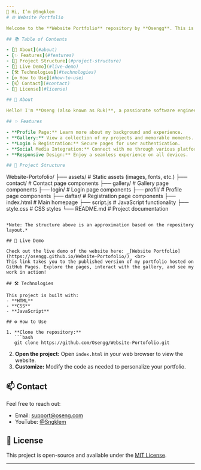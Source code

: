 ```yaml
---  
👋 Hi, I’m @Sngklem  
# 🌐 Website Portfolio

Welcome to the **Website Portfolio** repository by **Osengg**. This is my personal portfolio website where I showcase my work, share my journey, and provide my contact information.

## 📚 Table of Contents

- [👋 About](#about)
- [✨ Features](#features)
- [📁 Project Structure](#project-structure)
- [🚀 Live Demo](#live-demo)
- [🛠️ Technologies](#technologies)
- [⚙️ How to Use](#how-to-use)
- [📫 Contact](#contact)
- [📄 License](#license)

## 👋 About

Hello! I'm **Oseng (also known as Ruk)**, a passionate software engineer with a love for coding and problem-solving. This repository hosts my portfolio website where I display my projects, interests, and skills. My interests include web development, artificial intelligence, open source projects, and exploring new technologies.

## ✨ Features

- **Profile Page:** Learn more about my background and experience.
- **Gallery:** View a collection of my projects and memorable moments.
- **Login & Registration:** Secure pages for user authentication.
- **Social Media Integration:** Connect with me through various platforms.
- **Responsive Design:** Enjoy a seamless experience on all devices.

## 📁 Project Structure

```
Website-Portofolio/
├── assets/              # Static assets (images, fonts, etc.)
├── contact/             # Contact page components
├── gallery/             # Gallery page components
├── login/               # Login page components
├── profil/              # Profile page components
├── daftar/              # Registration page components
├── index.html           # Main homepage
├── script.js            # JavaScript functionality
├── style.css            # CSS styles
└── README.md            # Project documentation
```

*Note: The structure above is an approximation based on the repository layout.*

## 🚀 Live Demo

Check out the live demo of the website here: _[Website Portfolio](https://osengg.github.io/Website-Portofolio/)_ <br>
This link takes you to the published version of my portfolio hosted on GitHub Pages. Explore the pages, interact with the gallery, and see my work in action!

## 🛠️ Technologies

This project is built with:
- **HTML**
- **CSS**
- **JavaScript**

## ⚙️ How to Use

1. **Clone the repository:**
   ```bash
   git clone https://github.com/Osengg/Website-Portofolio.git
   ```
2. **Open the project:**
   Open `index.html` in your web browser to view the website.
3. **Customize:**
   Modify the code as needed to personalize your portfolio.

## 📫 Contact

Feel free to reach out:
- Email: [support@oseng.com](mailto:faruq110803@gmail.com)  
- YouTube: [@Sngklem](https://www.youtube.com/@Sngklem)  

## 📄 License

This project is open-source and available under the [MIT License](LICENSE).

---  
```

